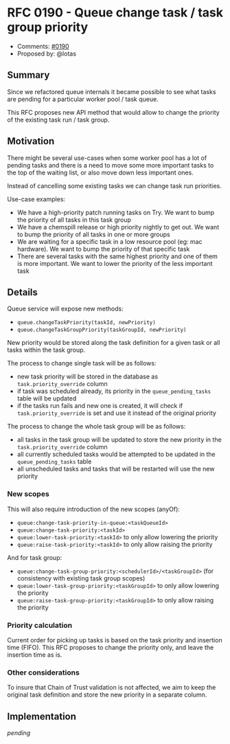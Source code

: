 # RFC 0190 - Queue change task / task group priority
* Comments: [#0190](https://github.com/taskcluster/taskcluster-rfcs/pull/190)
* Proposed by: @lotas

## Summary

Since we refactored queue internals it became possible to see what tasks are pending for a particular
worker pool / task queue.

This RFC proposes new API method that would allow to change the priority of the existing task run / task group.

## Motivation

There might be several use-cases when some worker pool has a lot of pending tasks and there is a need
to move some more important tasks to the top of the waiting list, or also move down less important ones.

Instead of cancelling some existing tasks we can change task run priorities.

Use-case examples:

* We have a high-priority patch running tasks on Try. We want to bump the priority of all tasks in this task group
* We have a chemspill release or high priority nightly to get out. We want to bump the priority of all tasks in one or more groups
* We are waiting for a specific task in a low resource pool (eg: mac hardware). We want to bump the priority of that specific task
* There are several tasks with the same highest priority and one of them is more important. We want to lower the priority of the less important task

## Details

Queue service will expose new methods:

* `queue.changeTaskPriority(taskId, newPriority)`
* `queue.changeTaskGroupPriority(taskGroupId, newPriority)`

New priority would be stored along the task definition for a given task or all tasks within the task group.

The process to change single task will be as follows:

* new task priority will be stored in the database as `task.priority_override` column
* if task was scheduled already, its priority in the `queue_pending_tasks` table will be updated
* if the tasks run fails and new one is created, it will check if `task.priority_override` is set and use it instead of the original priority

The process to change the whole task group will be as follows:

* all tasks in the task group will be updated to store the new priority in the `task.priority_override` column
* all currently scheduled tasks would be attempted to be updated in the `queue_pending_tasks` table
* all unscheduled tasks and tasks that will be restarted will use the new priority

### New scopes

This will also require introduction of the new scopes (anyOf):

* `queue:change-task-priority-in-queue:<taskQueueId>`
* `queue:change-task-priority:<taskId>`
* `queue:lower-task-priority:<taskId>` to only allow lowering the priority
* `queue:raise-task-priority:<taskId>` to only allow raising the priority

And for task group:

* `queue:change-task-group-priority:<schedulerId>/<taskGroupId>` (for consistency with existing task group scopes)
* `queue:lower-task-group-priority:<taskGroupId>` to only allow lowering the priority
* `queue:raise-task-group-priority:<taskGroupId>` to only allow raising the priority

### Priority calculation

Current order for picking up tasks is based on the task priority and insertion time (FIFO).
This RFC proposes to change the priority only, and leave the insertion time as is.

### Other considerations

To insure that Chain of Trust validation is not affected, we aim to keep the original task definition
and store the new priority in a separate column.

## Implementation

_pending_